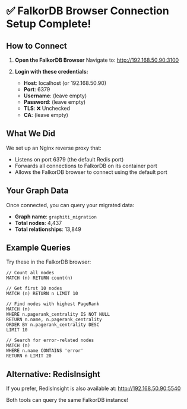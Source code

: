 # ✅ FalkorDB Browser Connection Setup Complete!

## How to Connect

1. **Open the FalkorDB Browser**
   Navigate to: http://192.168.50.90:3100

2. **Login with these credentials:**
   - **Host**: localhost (or 192.168.50.90)
   - **Port**: 6379
   - **Username**: (leave empty)
   - **Password**: (leave empty)
   - **TLS**: ❌ Unchecked
   - **CA**: (leave empty)

## What We Did

We set up an Nginx reverse proxy that:
- Listens on port 6379 (the default Redis port)
- Forwards all connections to FalkorDB on its container port
- Allows the FalkorDB browser to connect using the default port

## Your Graph Data

Once connected, you can query your migrated data:
- **Graph name**: `graphiti_migration`
- **Total nodes**: 4,437
- **Total relationships**: 13,849

## Example Queries

Try these in the FalkorDB browser:

```cypher
// Count all nodes
MATCH (n) RETURN count(n)

// Get first 10 nodes
MATCH (n) RETURN n LIMIT 10

// Find nodes with highest PageRank
MATCH (n) 
WHERE n.pagerank_centrality IS NOT NULL 
RETURN n.name, n.pagerank_centrality 
ORDER BY n.pagerank_centrality DESC 
LIMIT 10

// Search for error-related nodes
MATCH (n) 
WHERE n.name CONTAINS 'error' 
RETURN n LIMIT 20
```

## Alternative: RedisInsight

If you prefer, RedisInsight is also available at:
http://192.168.50.90:5540

Both tools can query the same FalkorDB instance!
